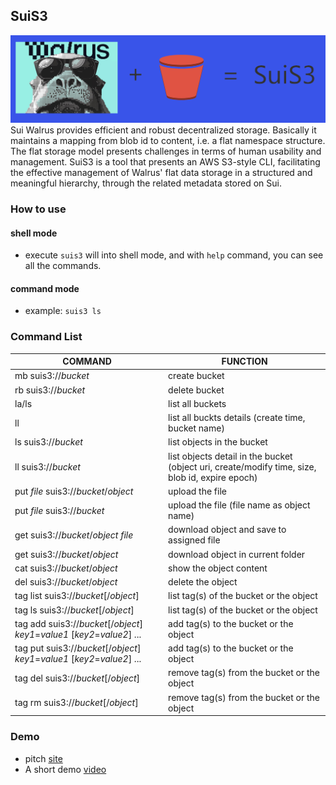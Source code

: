 SuiS3
---
![logo](./suis3.png)
Sui Walrus provides efficient and robust decentralized storage. Basically it maintains a mapping from blob id to content, i.e. a flat namespace structure. The flat storage model presents challenges in terms of human usability and management. 
SuiS3 is a tool that presents an AWS S3-style CLI, facilitating the effective management of Walrus' flat data storage in a structured and meaningful hierarchy, through the related metadata stored on Sui. 

### How to use
#### shell mode
- execute `suis3` will into shell mode, and with `help` command, you can see all the commands.
#### command mode
- example: `suis3 ls`

### Command List

| COMMAND                                                                   | FUNCTION                                                    
|---------------------------------------------------------------------------|-------------------------------------------------------------
| mb suis3://_bucket_                                                       | create bucket
| rb suis3://_bucket_                                                       | delete bucket
| la/ls                                                                     | list all buckets
| ll                                                                        | list all buckts details (create time, bucket name)
| ls suis3://_bucket_                                                       | list objects in the bucket
| ll suis3://_bucket_                                                       | list objects detail in the bucket (object uri, create/modify time, size, blob id, expire epoch) 
| put _file_ suis3://_bucket_/_object_                                      | upload the file 
| put _file_ suis3://_bucket_                                               | upload the file (file name as object name)
| get suis3://_bucket_/_object_ _file_                                      | download object and save to assigned file
| get suis3://_bucket_/_object_                                             | download object in current folder
| cat suis3://_bucket_/_object_                                             | show the object content
| del suis3://_bucket_/_object_                                             | delete the object
| tag list suis3://_bucket_[/_object_]                                      | list tag(s) of the bucket or the object
| tag ls suis3://_bucket_[/_object_]                                        | list tag(s) of the bucket or the object
| tag add suis3://_bucket_[/_object_] _key1_=_value1_ [_key2_=_value2_] ... | add tag(s) to the bucket or the object
| tag put suis3://_bucket_[/_object_] _key1_=_value1_ [_key2_=_value2_] ... | add tag(s) to the bucket or the object
| tag del suis3://_bucket_[/_object_]                                       | remove tag(s) from the bucket or the object
| tag rm suis3://_bucket_[/_object_]                                        | remove tag(s) from the bucket or the object


### Demo
- pitch [site](https://3k72mblg9csrgajc53ijbsq6ia2fwebliz5984j5h2p15axdxw.walrus.site)
- A short demo [video]()




